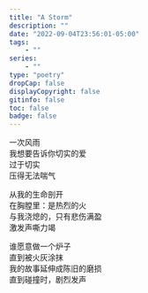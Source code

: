 ```yaml
---
title: "A Storm"
description: ""
date: "2022-09-04T23:56:01-05:00"
tags: 
    - ""
series: 
    - ""
type: "poetry"
dropCap: false
displayCopyright: false
gitinfo: false
toc: false
badge: false
---
```

一次风雨  
我想要告诉你切实的爱  
过于切实  
压得无法喘气  

从我的生命剖开  
在胸膛里：是热烈的火  
与我浇熄的，只有悲伤满盈  
激发声嘶力竭  

谁愿意做一个炉子  
直到被火灰涂抹  
我的故事延伸成陈旧的磨损  
直到碰撞时，剧烈发声
